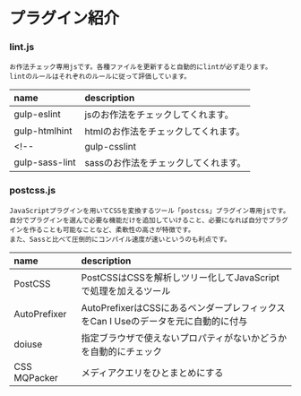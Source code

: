 # プラグイン紹介

### lint.js

```
お作法チェック専用jsです。各種ファイルを更新すると自動的にlintが必ず走ります。
lintのルールはそれぞれのルールに従って評価しています。
```

| name | description |
|:-----------|:------------|
| gulp-eslint       | jsのお作法をチェックしてくれます。 |
| gulp-htmlhint       | htmlのお作法をチェックしてくれます。 |
<!-- | gulp-csslint       | cssのお作法をチェックしてくれます。 |
| gulp-sass-lint       | sassのお作法をチェックしてくれます。 | -->

### postcss.js

```
JavaScriptプラグインを用いてCSSを変換するツール「postcss」プラグイン専用jsです。
自分でプラグインを選んで必要な機能だけを追加していけること、必要になれば自分でプラグインを作ることも可能なことなど、柔軟性の高さが特徴です。
また、Sassと比べて圧倒的にコンパイル速度が速いというのも利点です。
```

| name | description |
|:-----------|:------------|
| PostCSS       | PostCSSはCSSを解析しツリー化してJavaScriptで処理を加えるツール |
| AutoPrefixer       | AutoPrefixerはCSSにあるベンダープレフィックスをCan I Useのデータを元に自動的に付与 |
| doiuse       | 指定ブラウザで使えないプロパティがないかどうかを自動的にチェック |
| CSS MQPacker       | メディアクエリをひとまとめにする |
